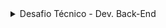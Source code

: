<details>
<summary> Desafio Técnico - Dev. Back-End </summary>

## Instruções gerais

Olá, tudo bem! Dando continuidade ao nosso processo, temos um desafio para te propor! \o/ Nossos associados são aficionados por Star Wars e com isso, queremos criar um jogo com algumas informações da franquia. Para possibilitar a equipe de front criar essa aplicação, queremos desenvolver uma API que contenha os dados dos planetas. 

## Requisitos: 

- A API deve ser REST 
- Para cada planeta, os seguintes dados devem ser obtidos do banco de dados da aplicação, 
sendo inserido manualmente: Nome, Clima, Terreno 

- Para cada planeta também devemos ter a quantidade de aparições em filmes, que podem ser obtidas pela API pública do Star Wars: https://swapi.co/ 

## Funcionalidades desejadas: 
- Adicionar um planeta (com nome, clima e terreno) 
- Listar planetas 
- Buscar por nome 
- Buscar por ID 
- Remover planeta 

## Linguagens que usamos: 
Java ou Go 

## Bancos que usamos: 
MongoDB, Cassandra, DynamoDB, Datomic E lembre-se! 

## Um bom software é um software bem testado. 

### <span style="color:red">May the force be with you!</span>

</details>
